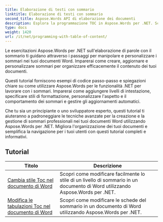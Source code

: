```yaml
---
title: Elaborazione di testi con sommario
linktitle: Elaborazione di testi con sommario
second_title: Aspose.Words API di elaborazione dei documenti
description: Esplora la programmazione TOC in Aspose.Words per .NET. Scopri come creare e manipolare sommari nei tuoi documenti Word con esercitazioni dettagliate ed esempi di codice C#.
type: docs
weight: 1420
url: /it/net/programming-with-table-of-content/
---
```

Le esercitazioni Aspose.Words per .NET sull'elaborazione di parole con il sommario ti guidano attraverso i passaggi per manipolare e personalizzare i sommari nei tuoi documenti Word. Imparerai come creare, aggiornare e personalizzare sommari per organizzare efficacemente il contenuto dei tuoi documenti.

Questi tutorial forniscono esempi di codice passo-passo e spiegazioni chiare su come utilizzare Aspose.Words per le funzionalità .NET per lavorare con i sommari. Imparerai come aggiungere livelli di intestazione, specificare stili di formattazione, personalizzare l'aspetto e il comportamento dei sommari e gestire gli aggiornamenti automatici.

Che tu sia un principiante o uno sviluppatore esperto, questi tutorial ti aiuteranno a padroneggiare le tecniche avanzate per la creazione e la gestione di sommari professionali nei tuoi documenti Word utilizzando Aspose.Words per .NET. Migliora l'organizzazione dei tuoi documenti e semplifica la navigazione per i tuoi utenti con questi tutorial completi e informativi.

 ## Tutorial
| Titolo | Descrizione |
| --- | --- |
| [Cambia stile Toc nel documento di Word](./change-style-of-toc-level/) | Scopri come modificare facilmente lo stile di un livello di sommario in un documento di Word utilizzando Aspose.Words per .NET. |
| [Modifica le tabulazioni Toc nel documento di Word](./change-toc-tab-stops/) | Scopri come modificare le schede del sommario in un documento di Word utilizzando Aspose.Words per .NET. |